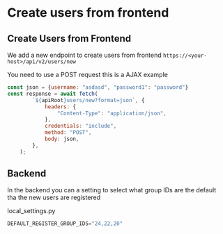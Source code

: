 Create users from frontend
===

Create Users from Frontend
--------------------------

We add a new endpoint to create users from frontend `https://<your-host>/api/v2/users/new`

You need to use a POST request this is a AJAX example

```javascript
const json = {username: "asdasd", "password1": "password"}
const response = await fetch(
        `${apiRoot}users/new?format=json`, {
            headers: {
                "Content-Type": "application/json",
            },
            credentials: "include",
            method: "POST",
            body: json,
        },
    );
```

Backend
-------

In the backend you can a setting to select what group IDs are the default tha the new users are registered

local_settings.py

```python
DEFAULT_REGISTER_GROUP_IDS="24,22,20"
```